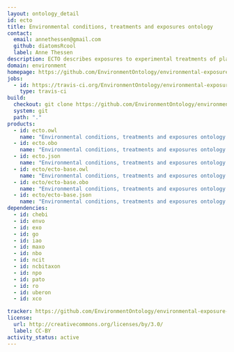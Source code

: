 ```yaml
---
layout: ontology_detail
id: ecto
title: Environmental conditions, treatments and exposures ontology
contact:
  email: annethessen@gmail.com
  github: diatomsRcool
  label: Anne Thessen
description: ECTO describes exposures to experimental treatments of plants and model organisms (e.g. exposures to modification of diet, lighting levels, temperature); exposures of humans or any other organisms to stressors through a variety of routes, for purposes of public health, environmental monitoring etc, stimuli, natural and experimental, any kind of environmental condition or change in condition that can be experienced by an organism or population of organisms on earth. The scope is very general and can include for example plant treatment regimens, as well as human clinical exposures (although these may better be handled by a more specialized ontology).
domain: environment
homepage: https://github.com/EnvironmentOntology/environmental-exposure-ontology
jobs:
  - id: https://travis-ci.org/EnvironmentOntology/environmental-exposure-ontology
    type: travis-ci
build:
  checkout: git clone https://github.com/EnvironmentOntology/environmental-exposure-ontology.git
  system: git
  path: "."
products:
  - id: ecto.owl
    name: "Environmental conditions, treatments and exposures ontology main release in OWL format"
  - id: ecto.obo
    name: "Environmental conditions, treatments and exposures ontology additional release in OBO format"
  - id: ecto.json
    name: "Environmental conditions, treatments and exposures ontology additional release in OBOJSon format"
  - id: ecto/ecto-base.owl
    name: "Environmental conditions, treatments and exposures ontology main release in OWL format"
  - id: ecto/ecto-base.obo
    name: "Environmental conditions, treatments and exposures ontology additional release in OBO format"
  - id: ecto/ecto-base.json
    name: "Environmental conditions, treatments and exposures ontology additional release in OBOJSon format"
dependencies:
  - id: chebi
  - id: envo
  - id: exo
  - id: go
  - id: iao
  - id: maxo
  - id: nbo
  - id: ncit
  - id: ncbitaxon
  - id: npo
  - id: pato
  - id: ro
  - id: uberon
  - id: xco

tracker: https://github.com/EnvironmentOntology/environmental-exposure-ontology/issues
license:
  url: http://creativecommons.org/licenses/by/3.0/
  label: CC-BY
activity_status: active
---
```

